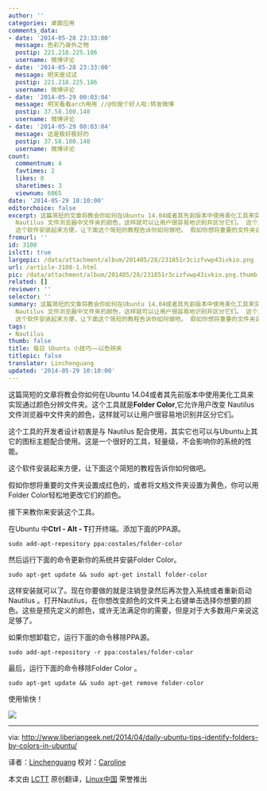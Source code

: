 ```yaml
---
author: ''
categories: 桌面应用
comments_data:
- date: '2014-05-28 23:33:00'
  message: 色彩乃身外之物
  postip: 221.218.225.186
  username: 微博评论
- date: '2014-05-28 23:33:00'
  message: 明天是试试
  postip: 221.218.225.186
  username: 微博评论
- date: '2014-05-29 00:03:04'
  message: 明天看看arch用用 //@你是个好人啦:转发微博
  postip: 37.58.100.140
  username: 微博评论
- date: '2014-05-29 00:03:04'
  message: 这是极好极好的
  postip: 37.58.100.140
  username: 微博评论
count:
  commentnum: 4
  favtimes: 2
  likes: 0
  sharetimes: 3
  viewnum: 6065
date: '2014-05-29 10:10:00'
editorchoice: false
excerpt: 这篇简短的文章将教会你如何在Ubuntu 14.04或者其先前版本中使用美化工具来实现通过颜色分辨文件夹。这个工具就是Folder Color,它允许用户改变
  Nautilus 文件浏览器中文件夹的颜色，这样就可以让用户很容易地识别并区分它们。 这个工具的开发者设计初衷是与 Nautilus 配合使用，其实它也可以与Ubuntu上其它的图标主题配合使用。这是一个很好的工具，轻量级，不会影响你的系统的性能。
  这个软件安装起来方便，让下面这个简短的教程告诉你如何做吧。 假如你想将重要的文件夹设置成红色的，或者将文档文件夹设置为黄色，你可以用Folder Color
fromurl: ''
id: 3108
islctt: true
largepic: /data/attachment/album/201405/28/231851r3cizfvwp43ivkio.png
url: /article-3108-1.html
pic: /data/attachment/album/201405/28/231851r3cizfvwp43ivkio.png.thumb.jpg
related: []
reviewer: ''
selector: ''
summary: 这篇简短的文章将教会你如何在Ubuntu 14.04或者其先前版本中使用美化工具来实现通过颜色分辨文件夹。这个工具就是Folder Color,它允许用户改变
  Nautilus 文件浏览器中文件夹的颜色，这样就可以让用户很容易地识别并区分它们。 这个工具的开发者设计初衷是与 Nautilus 配合使用，其实它也可以与Ubuntu上其它的图标主题配合使用。这是一个很好的工具，轻量级，不会影响你的系统的性能。
  这个软件安装起来方便，让下面这个简短的教程告诉你如何做吧。 假如你想将重要的文件夹设置成红色的，或者将文档文件夹设置为黄色，你可以用Folder Color
tags:
- Nautilus
thumb: false
title: 每日 Ubuntu 小技巧——以色辨夹
titlepic: false
translator: Linchenguang
updated: '2014-05-29 10:10:00'
---
```


这篇简短的文章将教会你如何在Ubuntu 14.04或者其先前版本中使用美化工具来实现通过颜色分辨文件夹。这个工具就是**Folder Color**,它允许用户改变 Nautilus 文件浏览器中文件夹的颜色，这样就可以让用户很容易地识别并区分它们。


这个工具的开发者设计初衷是与 Nautilus 配合使用，其实它也可以与Ubuntu上其它的图标主题配合使用。这是一个很好的工具，轻量级，不会影响你的系统的性能。


这个软件安装起来方便，让下面这个简短的教程告诉你如何做吧。


假如你想将重要的文件夹设置成红色的，或者将文档文件夹设置为黄色，你可以用Folder Color轻松地更改它们的颜色。


接下来教你来安装这个工具。


在Ubuntu 中**Ctrl - Alt - T**打开终端。添加下面的PPA源。



```
sudo add-apt-repository ppa:costales/folder-color

```

然后运行下面的命令更新你的系统并安装Folder Color。



```
sudo apt-get update && sudo apt-get install folder-color

```

这样安装就可以了。现在你要做的就是注销登录然后再次登入系统或者重新启动Nautilus 。打开Nautilus，在你想改变颜色的文件夹上右键单击选择你想要的颜色。这些是预先定义的颜色，或许无法满足你的需要，但是对于大多数用户来说这足够了。


如果你想卸载它，运行下面的命令移除PPA源。



```
sudo add-apt-repository -r ppa:costales/folder-color

```

最后，运行下面的命令移除Folder Color 。



```
sudo apt-get update && sudo apt-get remove folder-color

```

使用愉快！


![](/data/attachment/album/201405/28/231851r3cizfvwp43ivkio.png)




---


via: <http://www.liberiangeek.net/2014/04/daily-ubuntu-tips-identify-folders-by-colors-in-ubuntu/>


译者：[Linchenguang](https://github.com/Linchenguang) 校对：[Caroline](https://github.com/carolinewuyan)


本文由 [LCTT](https://github.com/LCTT/TranslateProject) 原创翻译，[Linux中国](http://linux.cn/) 荣誉推出